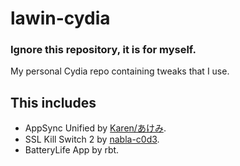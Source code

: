 # lawin-cydia
### Ignore this repository, it is for myself.

My personal Cydia repo containing tweaks that I use.

## This includes
- AppSync Unified by [Karen/あけみ](https://cydia.akemi.ai/).
- SSL Kill Switch 2 by [nabla-c0d3](https://github.com/nabla-c0d3/ssl-kill-switch2).
- BatteryLife App by rbt.